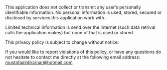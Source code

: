 This application does not collect or transmit any user’s personally identifiable information.
No personal information is used, stored, secured or disclosed by services this application work with.

Limited technical information is send over the Internet (such data retrival calls the application makes) but none of that is used or stored.

This privacy policy is subject to change without notice.

If you would like to report violations of this policy, or have any questions do not hesitate to contact me directly at the following email address: mustafaalidikcinar@hotmail.com
